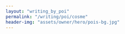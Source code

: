 ```yaml
---
layout: "writing_by_poi"
permalink: "/writing/poi/cosme"
header-img: "assets/owner/hero/pois-bg.jpg"
---
```

